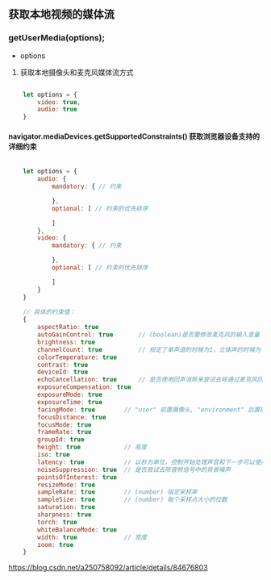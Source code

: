 ## 获取本地视频的媒体流

### getUserMedia(options);

+ options

1. 获取本地摄像头和麦克风媒体流方式

```js

	let options = {
		video: true,
		audio: true
	}
```
#### navigator.mediaDevices.getSupportedConstraints() 获取浏览器设备支持的详细约束

```js
	
	let options = {
		audio: {
			mandatory: { // 约束

			},
			optional: [ // 约束的优先排序

			]
		},
		video: {
			mandatory: { // 约束

			},
			optional: [ // 约束的优先排序

			]
		}
	}
	
	// 具体的约束值：
	{
		aspectRatio: true
		autoGainControl: true		// (boolean)是否要修改麦克风的输入音量
		brightness: true
		channelCount: true			// 规定了单声道的时候为1，立体声的时候为
		colorTemperature: true
		contrast: true
		deviceId: true
		echoCancellation: true		// 是否使用回声消除来尝试去除通过麦克风回传到扬声器的音频
		exposureCompensation: true
		exposureMode: true
		exposureTime: true
		facingMode: true 		// "user" 前置摄像头, "environment" 后置摄像头
		focusDistance: true
		focusMode: true
		frameRate: true
		groupId: true
		height: true			// 高度
		iso: true
		latency: true			// 以秒为单位，控制开始处理声音和下一步可以使用数据之间的时间
		noiseSuppression: true	// 是否尝试去除音频信号中的背景噪声
		pointsOfInterest: true
		resizeMode: true
		sampleRate: true		// (number) 指定采样率
		sampleSize: true		// (number) 每个采样点大小的位数
		saturation: true
		sharpness: true
		torch: true
		whiteBalanceMode: true
		width: true				// 宽度
		zoom: true
	}

```


https://blog.csdn.net/a250758092/article/details/84676803
